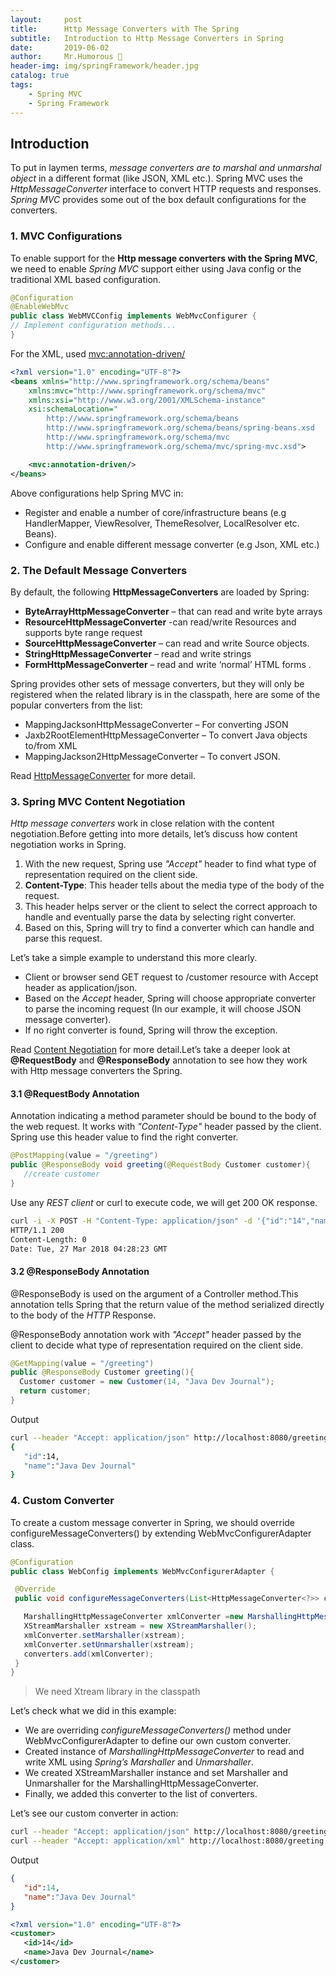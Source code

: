 ```yaml
---
layout:     post
title:      Http Message Converters with The Spring
subtitle:   Introduction to Http Message Converters in Spring
date:       2019-06-02
author:     Mr.Humorous 🥘
header-img: img/springFramework/header.jpg
catalog: true
tags:
    - Spring MVC
    - Spring Framework
---
```


## Introduction
To put in laymen terms, _message converters are to marshal and unmarshal object_ in a different format (like JSON, XML etc.). Spring MVC uses the _HttpMessageConverter_ interface to convert HTTP requests and responses. _Spring MVC_ provides some out of the box default configurations for the converters.

### 1. MVC Configurations
To enable support for the __Http message converters with the Spring MVC__, we need to enable _Spring MVC_ support either using Java config or the traditional XML based configuration.
```java
@Configuration
@EnableWebMvc
public class WebMVCConfig implements WebMvcConfigurer {
// Implement configuration methods...
}
```

For the XML, used <mvc:annotation-driven/>
```xml
<?xml version="1.0" encoding="UTF-8"?>
<beans xmlns="http://www.springframework.org/schema/beans"
    xmlns:mvc="http://www.springframework.org/schema/mvc"
    xmlns:xsi="http://www.w3.org/2001/XMLSchema-instance"
    xsi:schemaLocation="
        http://www.springframework.org/schema/beans
        http://www.springframework.org/schema/beans/spring-beans.xsd
        http://www.springframework.org/schema/mvc
        http://www.springframework.org/schema/mvc/spring-mvc.xsd">

    <mvc:annotation-driven/>
</beans>
```

Above configurations help Spring MVC in:
* Register and enable a number of core/infrastructure beans (e.g HandlerMapper, ViewResolver, ThemeResolver, LocalResolver etc. Beans).
* Configure and enable different message converter (e.g Json, XML etc.)

### 2. The Default Message Converters
By default, the following __HttpMessageConverters__ are loaded by Spring:
* __ByteArrayHttpMessageConverter__ – that can read and write byte arrays
* __ResourceHttpMessageConverter__ -can read/write Resources and supports byte range request
* __SourceHttpMessageConverter__ – can read and write Source objects.
* __StringHttpMessageConverter__ – read and write strings
* __FormHttpMessageConverter__ – read and write ‘normal’ HTML forms .

Spring provides other sets of message converters, but they will only be registered when the related library is in the classpath, here are some of the popular converters from the list:
* MappingJacksonHttpMessageConverter –  For converting JSON
* Jaxb2RootElementHttpMessageConverter –  To convert Java objects to/from XML
* MappingJackson2HttpMessageConverter – To convert JSON.

Read [HttpMessageConverter](https://docs.spring.io/spring-framework/docs/current/javadoc-api/org/springframework/http/converter/HttpMessageConverter.html) for more detail.

### 3. Spring MVC Content Negotiation
_Http message converters_ work in close relation with the content negotiation.Before getting into more details, let’s discuss how content negotiation works in Spring.
1. With the new request, Spring use _"Accept"_ header to find what type of representation required on the client side.
2. __Content-Type__: This header tells about the media type of the body of the request.
3. This header helps server or the client to select the correct approach to handle and eventually parse the data by selecting right converter.
4. Based on this, Spring will try to find a converter which can handle and parse this request.

Let’s take a simple example to understand this more clearly.
* Client or browser send GET request to /customer resource with Accept header as application/json.
* Based on the _Accept_ header, Spring will choose appropriate converter to parse the incoming request (In our example, it will choose JSON message converter).
* If no right converter is found, Spring will throw the exception.

Read [Content Negotiation](https://www.javadevjournal.com/spring/rest/content-negotiation/) for more detail.Let’s take a deeper look at __@RequestBody__ and __@ResponseBody__ annotation to see how they work with Http message converters the Spring.

#### 3.1 @RequestBody Annotation
Annotation indicating a method parameter should be bound to the body of the web request. It works with _"Content-Type"_ header passed by the client. Spring use this header value to find the right converter.
```java
@PostMapping(value = "/greeting")
public @ResponseBody void greeting(@RequestBody Customer customer){
   //create customer
}
```

Use any _REST client_ or curl to execute code, we will get 200 OK response.
```bash
curl -i -X POST -H "Content-Type: application/json" -d '{"id":"14","name":"Java Dev Journal"}' http://localhost:8080/greeting
HTTP/1.1 200
Content-Length: 0
Date: Tue, 27 Mar 2018 04:28:23 GMT
```

#### 3.2 @ResponseBody Annotation
@ResponseBody is used on the argument of a Controller method.This annotation tells Spring that the return value of the method serialized directly to the body of the _HTTP_ Response.

@ResponseBody annotation work with _"Accept"_ header passed by the client to decide what type of representation required on the client side.
```java
@GetMapping(value = "/greeting")
public @ResponseBody Customer greeting(){
  Customer customer = new Customer(14, "Java Dev Journal");
  return customer;
}
```

Output
```bash
curl --header "Accept: application/json" http://localhost:8080/greeting
{
   "id":14,
   "name":"Java Dev Journal"
}
```

### 4. Custom Converter
To create a custom message converter in Spring, we should override configureMessageConverters() by extending WebMvcConfigurerAdapter class.
```java
@Configuration
public class WebConfig implements WebMvcConfigurerAdapter {

 @Override
 public void configureMessageConverters(List<HttpMessageConverter<?>> converters) {

   MarshallingHttpMessageConverter xmlConverter =new MarshallingHttpMessageConverter();
   XStreamMarshaller xstream = new XStreamMarshaller();
   xmlConverter.setMarshaller(xstream);
   xmlConverter.setUnmarshaller(xstream);
   converters.add(xmlConverter);
 }
}
```
> We need Xtream library in the classpath

Let’s check what we did in this example:
* We are overriding _configureMessageConverters()_ method under WebMvcConfigurerAdapter to define our own custom converter.
* Created instance of _MarshallingHttpMessageConverter_ to read and write XML using _Spring’s Marshaller_ and _Unmarshaller_.
* We created XStreamMarshaller instance and set Marshaller and Unmarshaller for the MarshallingHttpMessageConverter.
* Finally, we added this converter to the list of converters.

Let’s see our custom converter in action:
```bash
curl --header "Accept: application/json" http://localhost:8080/greeting
curl --header "Accept: application/xml" http://localhost:8080/greeting
```

Output
```json
{
   "id":14,
   "name":"Java Dev Journal"
}
```

```xml
<?xml version="1.0" encoding="UTF-8"?>
<customer>
   <id>14</id>
   <name>Java Dev Journal</name>
</customer>
```
